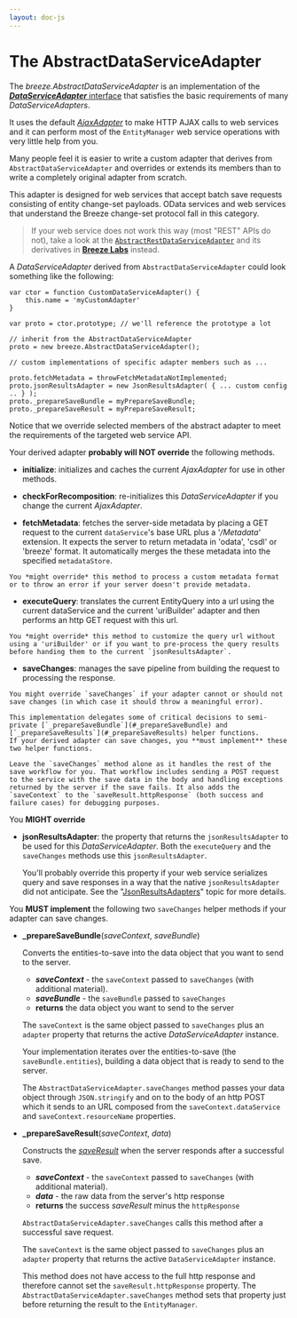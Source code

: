 ```yaml
---
layout: doc-js
---
```


# The AbstractDataServiceAdapter

The *breeze.AbstractDataServiceAdapter* is an implementation of the [***DataServiceAdapter*** interface](/doc-js/server-dataserviceadapter.html#api-detail) that satisfies the basic requirements of many *DataServiceAdapters*.

It uses the default [*AjaxAdapter*](/doc-js/server-ajaxadapter.html) to make HTTP AJAX calls to web services and it can perform most of the `EntityManager` web service operations with very little help from you.

Many people feel it is easier to write a custom adapter that derives from `AbstractDataServiceAdapter` and overrides or extends its members than to write a completely original adapter from scratch. 

This adapter is designed for web services that accept batch save requests consisting of entity change-set payloads. OData services and web services that understand the Breeze change-set protocol fall in this category.

>If your web service does not work this way (most "REST" APIs do not), take a look at the [`AbstractRestDataServiceAdapter`](https://github.com/Breeze/breeze.js.labs/blob/master/breeze.labs.dataservice.abstractrest.js) and its derivatives in [**Breeze Labs**](what-are-breeze-labs) instead. 

A *DataServiceAdapter* derived from `AbstractDataServiceAdapter` could look something like the following:

	var ctor = function CustomDataServiceAdapter() {
	    this.name = 'myCustomAdapter'     
    }
    
    var proto = ctor.prototype; // we'll reference the prototype a lot

    // inherit from the AbstractDataServiceAdapter
    proto = new breeze.AbstractDataServiceAdapter();
  
    // custom implementations of specific adapter members such as ...
 
    proto.fetchMetadata = throwFetchMetadataNotImplemented;
    proto.jsonResultsAdapter = new JsonResultsAdapter( { ... custom config .. } );
    proto._prepareSaveBundle = myPrepareSaveBundle;
    proto._prepareSaveResult = myPrepareSaveResult;

Notice that we override selected members of the abstract adapter to meet the requirements of the targeted web service API.

Your derived adapter **probably will NOT override** the following methods.  

   - **initialize**: initializes and caches the current *AjaxAdapter* for use in other methods.

   - **checkForRecomposition**: re-initializes this *DataServiceAdapter* if you change the current *AjaxAdapter*.

   - **fetchMetadata**: fetches the server-side metadata by placing a GET request to the current `dataService`'s base URL plus a '*/Metadata*' extension. It expects the server to return metadata in 'odata', 'csdl' or 'breeze' format. It automatically merges the these metadata into the specified `metadataStore`. 

   	You *might override* this method to process a custom metadata format or to throw an error if your server doesn't provide metadata. 

   - **executeQuery**: translates the current EntityQuery into a url using the current dataService and the current 'uriBuilder' adapter and then performs an http GET request with this url.

   	You *might override* this method to customize the query url without using a 'uriBuilder' or if you want to pre-process the query results before handing them to the current `jsonResultsAdapter`.

   - **saveChanges**: manages the save pipeline from building the request to processing the response.
   
   	You might override `saveChanges` if your adapter cannot or should not save changes (in which case it should throw a meaningful error).
   
    This implementation delegates some of critical decisions to semi-private [`_prepareSaveBundle`](#_prepareSaveBundle) and [`_prepareSaveResults`](#_prepareSaveResults) helper functions.  
	If your derived adapter can save changes, you **must implement** these two helper functions. 

	Leave the `saveChanges` method alone as it handles the rest of the save workflow for you. That workflow includes sending a POST request to the service with the save data in the body and handling exceptions returned by the server if the save fails. It also adds the `saveContext` to the `saveResult.httpResponse` (both success and failure cases) for debugging purposes.


You **MIGHT override** 

- **jsonResultsAdapter**: the property that returns the `jsonResultsAdapter` to be used for this *DataServiceAdapter*. Both the `executeQuery` and the `saveChanges` methods use this `jsonResultsAdapter`. 

	You'll probably override this property if your web service serializes query and save responses in a way that the native `jsonResultsAdapter` did not anticipate. See the "[JsonResultsAdapters](jsonresultsadapters)" topic for more details.


You **MUST implement** the following two `saveChanges` helper methods if your adapter can save changes. 
	
<a name="_prepareSaveBundle"></a>

- **\_prepareSaveBundle**(*saveContext*, *saveBundle*)

	Converts the entities-to-save into the data object that you want to send to the server. 
	
	- ***saveContext*** - the `saveContext` passed to `saveChanges` (with additional material).
	- ***saveBundle*** - the `saveBundle` passed to `saveChanges`
	- **returns** the data object you want to send to the server 
	
	The `saveContext` is the same object passed to `saveChanges` plus an `adapter` property that returns the active *DataServiceAdapter* instance.
	
	Your implementation iterates over the entities-to-save (the `saveBundle.entities`), building a data object that is ready to send to the server.
	
	The `AbstractDataServiceAdapter.saveChanges` method passes your data object through `JSON.stringify` and on to the body of an http POST which it sends to an URL composed from the `saveContext.dataService` and `saveContext.resourceName` properties.  

<a name="_prepareSaveResult"></a>

- **\_prepareSaveResult**(*saveContext*, *data*)

	Constructs the [*saveResult*](#successSaveResult) when the server responds after a successful save.
	
	- ***saveContext*** - the `saveContext` passed to `saveChanges` (with additional material).
	- ***data*** - the raw data from the server's http response
	- **returns** the success *saveResult* minus the `httpResponse` 
	
	`AbstractDataServiceAdapter.saveChanges` calls this method after a successful save request.
	
	The `saveContext` is the same object passed to `saveChanges` plus an `adapter` property that returns the active `DataServiceAdapter` instance.
	
	This method does not have access to the full http response and therefore cannot set the `saveResult.httpResponse` property. The `AbstractDataServiceAdapter.saveChanges` method sets that property just before returning the result to the `EntityManager`.
